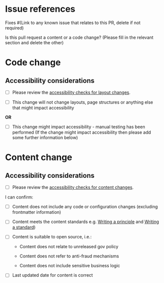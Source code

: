 # Issue references

Fixes #(Link to any known issue that relates to this PR, delete if not required)

Is this pull request a content or a code change? (Please fill in the relevant section and delete the other)

# Code change

## Accessibility considerations
- [ ] Please review the [accessibility checks for layout changes](https://github.com/OfqualGovUK/ofqual-standards-patterns/blob/main/technical-docs/accessibility/layout-checks.md).

- [ ] This change will not change layouts, page structures or anything else that might impact accessibility

**OR**

- [ ] This change might impact accessibility - manual testing has been performed
(If the change might impact accessibility then please add some further information below)

# Content change

## Accessibility considerations
- [ ] Please review the [accessibility checks for content changes](https://github.com/OfqualGovUK/ofqual-standards-patterns/blob/main/technical-docs/accessibility/content-checks.md).

I can confirm:
- [ ] Content does not include any code or configuration changes (excluding frontmatter information)

- [ ] Content meets the content standards
e.g. [Writing a principle](/docs/standards/writing-a-principle.md) and [Writing a standard](/docs/standards/writing-a-standard.md))

- [ ] Content is suitable to open source, i.e.:

    - Content does not relate to unreleased gov policy

    - Content does not refer to anti-fraud mechanisms

    - Content does not include sensitive business logic

- [ ] Last updated date for content is correct

